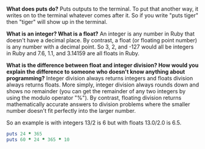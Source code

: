 **What does puts do?**
Puts outputs to the terminal. To put that another way, it writes on
to the terminal whatever comes after it. So if you write "puts tiger"
then "tiger" will show up in the terminal.

**What is an integer? What is a float?**
An integer is any number in Ruby that doesn't have a decimal place. By
contrast, a float (or floating point number) is any number with a decimal
point. So 3, 2, and -127 would all be integers in Ruby and 7.6, 1.1, and
3.14159 are all floats in Ruby. 


**What is the difference between float and integer division? How would you explain the difference to someone who doesn't know anything about programming?**
Integer division always returns integers and floats division always
returns floats. More simply, integer division always rounds down and shows no remainder (you can get the remainder of any two integers by using the modulo operator "%"). By contrast, floating division returns
mathematically accurate answers to division problems where the smaller
number doesn't fit perfectly into the larger number.

So an example is with integers 13/2 is 6 but with floats 13.0/2.0 is 6.5.

```ruby
puts 24 * 365
puts 60 * 24 * 365 * 10
```